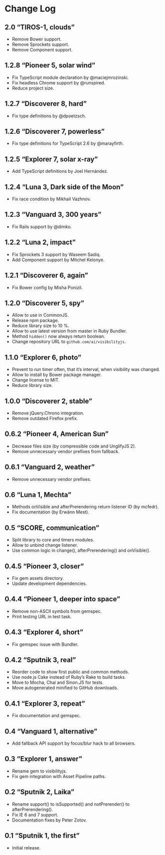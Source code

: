 # Change Log

## 2.0 “TIROS-1, clouds”
* Remove Bower support.
* Remove Sprockets support.
* Remove Component support.

## 1.2.8 “Pioneer 5, solar wind”
* Fix TypeScript module declaration by @maciejmrozinski.
* Fix headless Chrome support by @runspired.
* Reduce project size.

## 1.2.7 “Discoverer 8, hard”
* Fix type definitions by @dpoetzsch.

## 1.2.6 “Discoverer 7, powerless”
* Fix type definitions for TypeScript 2.6 by @marayfirth.

## 1.2.5 “Explorer 7, solar x-ray”
* Add TypeScript definitions by Joel Hernández.

## 1.2.4 “Luna 3, Dark side of the Moon”
* Fix race condition by Mikhail Vazhnov.

## 1.2.3 “Vanguard 3, 300 years”
* Fix Rails support by @dimko.

## 1.2.2 “Luna 2, impact”
* Fix Sprockets 3 support by Waseem Sadiq.
* Add Component support by Mitchel Kelonye.

## 1.2.1 “Discoverer 6, again”
* Fix Bower config by Misha Ponizil.

## 1.2.0 “Discoverer 5, spy”
* Allow to use in CommonJS.
* Release npm package.
* Reduce library size to 10 %.
* Allow to use latest version from master in Ruby Bundler.
* Method `hidden()` now always return boolean.
* Change repository URL to `github.com/ai/visibilityjs`.

## 1.1.0 “Explorer 6, photo”
* Prevent to run timer often, that it’s interval, when visibility was changed.
* Allow to install by Bower package manager.
* Change license to MIT.
* Reduce library size.

## 1.0.0 “Discoverer 2, stable”
* Remove jQuery.Chrono integration.
* Remove outdated Firefox prefix.

## 0.6.2 “Pioneer 4, American Sun”
* Decrease files size (by compressible code and UnglifyJS 2).
* Remove unnecessary vendor prefixes from fallback.

## 0.6.1 “Vanguard 2, weather”
* Remove unnecessary vendor prefixes.

## 0.6 “Luna 1, Mechta”
* Methods onVisible and afterPrerendering return listener ID (by mcfedr).
* Fix documentation (by Erwänn Mest).

## 0.5 “SCORE, communication”
* Split library to core and timers modules.
* Allow to unbind change listener.
* Use common logic in change(), afterPrerendering() and onVisible().

## 0.4.5 “Pioneer 3, closer”
* Fix gem assets directory.
* Update development dependencies.

## 0.4.4 “Pioneer 1, deeper into space”
* Remove non-ASCII symbols from gemspec.
* Print testing URL in test task.

## 0.4.3 “Explorer 4, short”
* Fix gemspec issue with Bundler.

## 0.4.2 “Sputnik 3, real”
* Reorder code to show first public and common methods.
* Use node.js Cake instead of Ruby’s Rake to build tasks.
* Move to Mocha, Chai and Sinon.JS for tests.
* Move autogenerated minified to GitHub downloads.

## 0.4.1 “Explorer 3, repeat”
* Fix documentation and gemspec.

## 0.4 “Vanguard 1, alternative”
* Add fallback API support by focus/blur hack to all browsers.

## 0.3 “Explorer 1, answer”
* Rename gem to visibilityjs.
* Fix gem integration with Asset Pipeline paths.

## 0.2 “Sputnik 2, Laika”
* Rename support() to isSupported() and notPrerender() to afterPrerendering().
* Fix IE 6 and 7 support.
* Documentation fixes by Peter Zotov.

## 0.1 “Sputnik 1, the first”
* Initial release.
